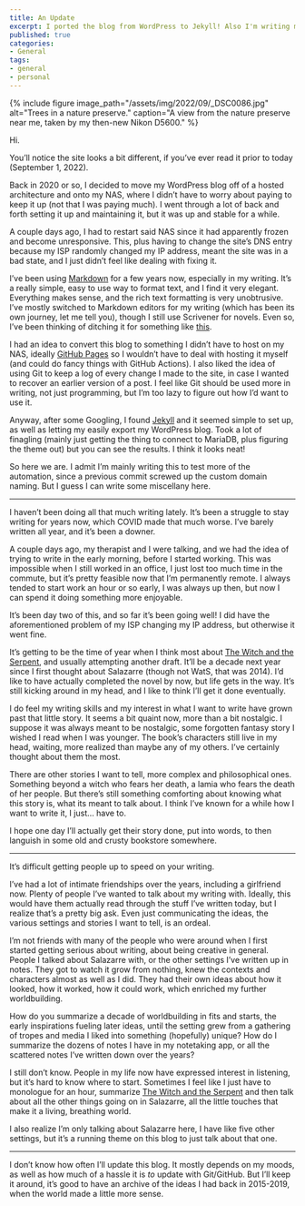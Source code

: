 ```yaml
---
title: An Update
excerpt: I ported the blog from WordPress to Jekyll! Also I'm writing more!
published: true
categories:
- General
tags:
- general
- personal
---
```

{% include figure image_path="/assets/img/2022/09/_DSC0086.jpg" alt="Trees in a nature preserve." caption="A view from the nature preserve near me, taken by my then-new Nikon D5600." %}

Hi.

You’ll notice the site looks a bit different, if you’ve ever read it prior to today (September 1, 2022).

Back in 2020 or so, I decided to move my WordPress blog off of a hosted architecture and onto my NAS, where I didn’t have to worry about paying to keep it up (not that I was paying much). I went through a lot of back and forth setting it up and maintaining it, but it was up and stable for a while.

A couple days ago, I had to restart said NAS since it had apparently frozen and become unresponsive. This, plus having to change the site’s DNS entry because my ISP randomly changed my IP address, meant the site was in a bad state, and I just didn’t feel like dealing with fixing it.

I’ve been using [Markdown](https://www.markdownguide.org/) for a few years now, especially in my writing. It’s a really simple, easy to use way to format text, and I find it very elegant. Everything makes sense, and the rich text formatting is very unobtrusive. I’ve mostly switched to Markdown editors for my writing (which has been its own journey, let me tell you), though I still use Scrivener for novels. Even so, I’ve been thinking of ditching it for something like [this](https://github.com/prosegrinder/pandoc-templates).

I had an idea to convert this blog to something I didn’t have to host on my NAS, ideally [GitHub Pages](https://pages.github.com/) so I wouldn’t have to deal with hosting it myself (and could do fancy things with GitHub Actions). I also liked the idea of using Git to keep a log of every change I made to the site, in case I wanted to recover an earlier version of a post. I feel like Git should be used more in writing, not just programming, but I’m too lazy to figure out how I’d want to use it.

Anyway, after some Googling, I found [Jekyll](https://jekyllrb.com/) and it seemed simple to set up, as well as letting my easily export my WordPress blog. Took a lot of finagling (mainly just getting the thing to connect to MariaDB, plus figuring the theme out) but you can see the results. I think it looks neat!

So here we are. I admit I’m mainly writing this to test more of the automation, since a previous commit screwed up the custom domain naming. But I guess I can write some miscellany here.

* * *

I haven’t been doing all that much writing lately. It’s been a struggle to stay writing for years now, which COVID made that much worse. I’ve barely written all year, and it’s been a downer.

A couple days ago, my therapist and I were talking, and we had the idea of trying to write in the early morning, before I started working. This was impossible when I still worked in an office, I just lost too much time in the commute, but it’s pretty feasible now that I’m permanently remote. I always tended to start work an hour or so early, I was always up then, but now I can spend it doing something more enjoyable.

It’s been day two of this, and so far it’s been going well! I did have the aforementioned problem of my ISP changing my IP address, but otherwise it went fine.

It’s getting to be the time of year when I think most about <u>The Witch and the Serpent</u>, and usually attempting another draft. It’ll be a decade next year since I first thought about Salazarre (though not WatS, that was 2014). I’d like to have actually completed the novel by now, but life gets in the way. It’s still kicking around in my head, and I like to think I’ll get it done eventually.

I do feel my writing skills and my interest in what I want to write have grown past that little story. It seems a bit quaint now, more than a bit nostalgic. I suppose it was always meant to be nostalgic, some forgotten fantasy story I wished I read when I was younger. The book’s characters still live in my head, waiting, more realized than maybe any of my others. I’ve certainly thought about them the most.

There are other stories I want to tell, more complex and philosophical ones. Something beyond a witch who fears her death, a lamia who fears the death of her people. But there’s still something comforting about knowing what this story is, what its meant to talk about. I think I’ve known for a while how I want to write it, I just… have to.

I hope one day I’ll actually get their story done, put into words, to then languish in some old and crusty bookstore somewhere.

* * *

It’s difficult getting people up to speed on your writing.

I’ve had a lot of intimate friendships over the years, including a girlfriend now. Plenty of people I’ve wanted to talk about my writing with. Ideally, this would have them actually read through the stuff I’ve written today, but I realize that’s a pretty big ask. Even just communicating the ideas, the various settings and stories I want to tell, is an ordeal.

I’m not friends with many of the people who were around when I first started getting serious about writing, about being creative in general. People I talked about Salazarre with, or the other settings I’ve written up in notes. They got to watch it grow from nothing, knew the contexts and characters almost as well as I did. They had their own ideas about how it looked, how it worked, how it could work, which enriched my further worldbuilding.

How do you summarize a decade of worldbuilding in fits and starts, the early inspirations fueling later ideas, until the setting grew from a gathering of tropes and media I liked into something (hopefully) unique? How do I summarize the dozens of notes I have in my notetaking app, or all the scattered notes I’ve written down over the years?

I still don’t know. People in my life now have expressed interest in listening, but it’s hard to know where to start. Sometimes I feel like I just have to monologue for an hour, summarize <u>The Witch and the Serpent</u> and then talk about all the other things going on in Salazarre, all the little touches that make it a living, breathing world.

I also realize I’m only talking about Salazarre here, I have like five other settings, but it’s a running theme on this blog to just talk about that one.

* * *

I don’t know how often I’ll update this blog. It mostly depends on my moods, as well as how much of a hassle it is *to* update with Git/GitHub. But I’ll keep it around, it’s good to have an archive of the ideas I had back in 2015-2019, when the world made a little more sense.
